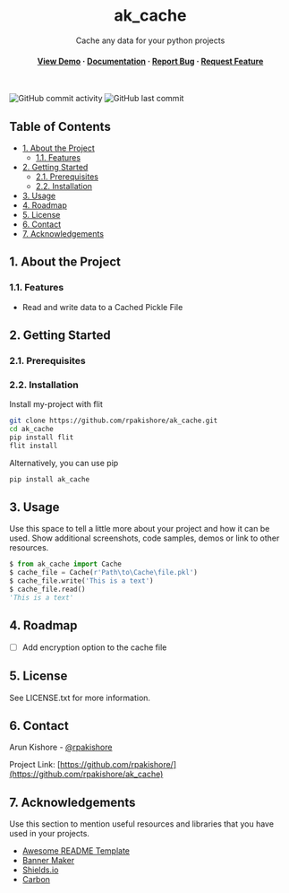 <!--- Heading --->
<div align="center">
  <h1>ak_cache</h1>
  <p>
    Cache any data for your python projects
  </p>
<h4>
    <a href="https://github.com/rpakishore/ak_cache/">View Demo</a>
  <span> · </span>
    <a href="https://github.com/rpakishore/ak_cache">Documentation</a>
  <span> · </span>
    <a href="https://github.com/rpakishore/ak_cache/issues/">Report Bug</a>
  <span> · </span>
    <a href="https://github.com/rpakishore/ak_cache/issues/">Request Feature</a>
  </h4>
</div>
<br />

![GitHub commit activity](https://img.shields.io/github/commit-activity/m/rpakishore/ak_cache)
![GitHub last commit](https://img.shields.io/github/last-commit/rpakishore/ak_cache)
<!-- Table of Contents -->
<h2>Table of Contents</h2>

- [1. About the Project](#1-about-the-project)
  - [1.1. Features](#11-features)
- [2. Getting Started](#2-getting-started)
  - [2.1. Prerequisites](#21-prerequisites)
  - [2.2. Installation](#22-installation)
- [3. Usage](#3-usage)
- [4. Roadmap](#4-roadmap)
- [5. License](#5-license)
- [6. Contact](#6-contact)
- [7. Acknowledgements](#7-acknowledgements)

<!-- About the Project -->
## 1. About the Project

<!-- Features -->
### 1.1. Features

- Read and write data to a Cached Pickle File

<!-- Getting Started -->
## 2. Getting Started

<!-- Prerequisites -->
### 2.1. Prerequisites

<!-- Installation -->
### 2.2. Installation

Install my-project with flit

```bash
git clone https://github.com/rpakishore/ak_cache.git
cd ak_cache
pip install flit
flit install
```

Alternatively, you can use pip

```bash
pip install ak_cache
```

<!-- Usage -->
## 3. Usage

Use this space to tell a little more about your project and how it can be used. Show additional screenshots, code samples, demos or link to other resources.

```python
$ from ak_cache import Cache
$ cache_file = Cache(r'Path\to\Cache\file.pkl')
$ cache_file.write('This is a text')
$ cache_file.read()
'This is a text'
```
<!-- Roadmap -->
## 4. Roadmap

- [ ] Add encryption option to the cache file

<!-- License -->
## 5. License

See LICENSE.txt for more information.

<!-- Contact -->
## 6. Contact

Arun Kishore - [@rpakishore](mailto:rpakishore@gmail.com)

Project Link: [https://github.com/rpakishore/](https://github.com/rpakishore/ak_cache)

<!-- Acknowledgments -->
## 7. Acknowledgements

Use this section to mention useful resources and libraries that you have used in your projects.

- [Awesome README Template](https://github.com/Louis3797/awesome-readme-template/blob/main/README-WITHOUT-EMOJI.md)
- [Banner Maker](https://banner.godori.dev/)
- [Shields.io](https://shields.io/)
- [Carbon](https://carbon.now.sh/)